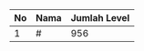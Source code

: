 | No | Nama            | Jumlah Level |
|----|-----------------|--------------|
| 1  | #    |    956        |
